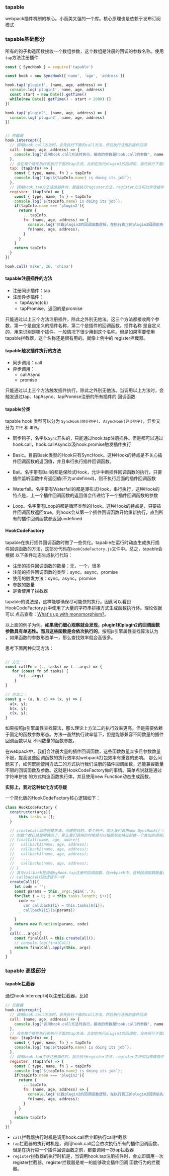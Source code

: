 ### tapable
webpack插件机制的核心。小而美又强的一个库。核心原理也是依赖于发布订阅模式

### tapable基础部分
所有的钩子构造函数接收一个数组参数，这个数组是注册的回调的参数名称。使用`tap`方法注册插件

```javascript
const { SyncHook } = require('tapable')

const hook = new SyncHook(['name', 'age', 'address'])

hook.tap('plugin1', (name, age, address) => {
  console.log('plugin1', name, age, address)
  const start = new Date().getTime()
  while(new Date().getTime() - start < 2000) {}
})

hook.tap('plugin2', (name, age, address) => {
  console.log('plugin2', name, age, address)
})


// 拦截器
hook.intercept({
  // 调用hook.call方法时，会先执行下面的call方法，然后执行注册的插件回调
  call: (name, age, address) => {
    console.log("调用hook.call方法时执行，接收的参数是hook.call的参数", name, age, address);
  },
  // 会在每个插件执行前执行下面的tap方法。比如在执行plugin1的回调前，会先执行下面的tap方法
  tap: (tapInfo) => {
    const { type, name, fn } = tapInfo
    console.log(`tap:${tapInfo.name} is doing its job`);
  },
  // 调用hook.tap方法注册插件时，就会执行register方法，register方法可以修改插件的行为
  register: (tapInfo) => {
    const { type, name, fn } = tapInfo
    console.log(`${tapInfo.name} is doing its job`);
    if(tapInfo.name === 'plugin2'){
      return {
        ...tapInfo,
        fn: (name, age, address) => {
          console.log('拦截plugin2的回调函数逻辑，在执行真正的plugin2回调前先执行拦截的逻辑')
          fn(name, age, address);
        }
      }
    }
    return tapInfo
  }
})

hook.call('mike', 26, 'china')
```

#### tapable注册插件的方法
- 注册同步插件：tap
- 注册异步插件：
    + tapAsync(cb)
    + tapPromise，返回的是promise
    
只能通过以上三个方法注册插件，除此之外别无他法。这三个方法都接收两个参数，第一个是自定义的插件名称，第二个是插件的回调函数。插件名称
是自定义的，用来识别是哪个插件。一般情况下很少用到这个名称。但是如果需要使用tapable拦截器，这个名称还是很有用的。就像上例中的
register拦截器。

#### tapable触发插件执行的方法
- 同步调用：call
- 异步调用：
    + callAsync
    + promise
    
只能通过以上三个方法触发插件执行，除此之外别无他法。当调用以上方法时，会触发通过tap、tapAsync、tapPromise注册的所有插件的
回调函数


#### tapable分类
tapable hook 类型可以分为 `SyncHook(同步钩子)`、`AsyncHook(异步钩子)`，异步又分为 `并行` 和 `串行`。

- 同步钩子，名字以`Sync`开头的，只能通过hook.tap注册插件。但是都可以通过hook.call，hook.callAsync以及hook.promise触发插件执行


- Basic。目前Basic类型的Hook只有SyncHook。这种Hook的特点是不关心插件回调函数的返回值，并且串行执行插件回调函数。
- Bail。名字带有Bail的都是保险式Hook，允许中断插件回调函数的执行，只要插件监听函数中有返回值(不为undefined)，则不执行后面的插件回调函数
- Waterfall。名字带有Waterfall的都是瀑布式Hook，串行执行，这种Hook的特点是，上一个插件回调函数的返回值会传递给下一个插件回调函数的参数
- Loop。名字带有Loop的都是循环类型的Hook。这种Hook的特点是，只要插件回调函数返回true，则hook会从第一个插件回调函数开始重新执行，直到所有的插件回调函数都返回undefined
    

#### HookCodeFactory
tapable在执行插件回调函数时做了一些优化。tapable在运行时动态生成执行插件回调函数的方法，这部分代码在`HookCodeFactory.js`文件中。总之，tapable会根据
以下条件动态生成执行代码：
- 注册的插件回调函数的数量：无，一个，很多
- 注册的插件回调函数的类型：sync，async，promise
- 使用的触发方法：sync，async，promise
- 参数的数量
- 是否使用了拦截器

tapable的说法是，这样能够确保尽可能快的执行。因此可以看到HookCodeFactory.js中使用了大量的字符串拼接方式生成函数执行体。理论依据可以
点击查看：[What's up with monomorphism?](https://mrale.ph/blog/2015/01/11/whats-up-with-monomorphism.html)。

以上面的例子为例。**如果我们细心观察就会发现，plugin1和plugin2的回调函数参数具有单态性。而且这些函数是会依次执行的**。按照js引擎属性查找算法认为
，如果函数的参数形态单一，那么查找效率就会高很多。

思考下面两种实现方法：
```javascript

// 方法一：
const callFn = (...tasks) => (...args) => {
   for (const fn of tasks) {
      fn(...args)
    }
}

// 方法二：
const g = (a, b, c) => (x, y) => {
  a(x, y);
  b(x, y);
  c(x, y);
}

```
如果按照js引擎属性查找算法，那么理论上方法二的执行效率更高。但是需要依赖于固定的函数参数形态。方法一虽然执行效率低下，但是能够兼容不同数量的插件回调函数以及
不同数量的函数参数。

在webpack中，我们会注册大量的插件回调函数，这些函数数量众多且参数数量不限，提高这些回调函数的执行效率对webpack打包效率有重要的影响。
那么问题来了，如何既能使用方法二的方式执行我们注册的插件回调函数，还能兼容数量不限的回调函数及参数。这就是HookCodeFactory做的事情。简单点说就是通过字符串拼接
的方式构造函数执行体，并且使用new Function动态生成函数。

**实际上，我对这种优化方式存疑**

一个简化版的HookCodeFactory核心逻辑如下：
```javascript
class HookCodeFactory {
  constructor(args){
      this.tasks = [];
  }

  // createCall动态创建方法，创建的目的，举个例子，加入我们调用new SyncHook(['name', 'age', 'address'])，在初始化hook的时候，
  // 参数个数已经是明确的了，那么我们调用的时候就可以根据单态特征创建一个类似的调用函数：
  // finalCall(name, age, addre){
  //   callback1(name, age, address);
  //   callback2(name, age, address);
  //   callback3(name, age, address);
  //   ....
  //   callbackn(name, age, address);
  // }
  // 其中callback是调用myHook.tap注册的回调函数。在webpack中，这种回调函数数量巨大，而且执行具有单态特征，并且每个
  // callback执行的逻辑不一样
  createCall(){
    let code = '';
    const params = this._args.join(',');
    for(let i = 0; i < this.tasks.length; i++){
      code += `
        var callback${i} = this.tasks[${i}];
        callback${i}(${params})
      `
    }
    return new Function(params, code)
  }
  call(...args){
    const finalCall = this.createCall();
    // console.log(finalCall)
    return finalCall.apply(this, args)
  }
}
```


### tapable 高级部分

#### tapable拦截器
通过hook.intercept可以注册拦截器，比如
```javascript
// 拦截器
hook.intercept({
  // 调用hook.call方法时，会先执行下面的call方法，然后执行注册的插件回调
  call: (name, age, address) => {
    console.log("调用hook.call方法时执行，接收的参数是hook.call的参数", name, age, address);
  },
  // 会在每个插件执行前执行下面的tap方法。比如在执行plugin1的回调前，会先执行下面的tap方法
  tap: (tapInfo) => {
    const { type, name, fn } = tapInfo
    console.log(`tap:${tapInfo.name} is doing its job`);
  },
  // 调用hook.tap方法注册插件时，就会执行register方法，register方法可以修改插件的行为
  register: (tapInfo) => {
    const { type, name, fn } = tapInfo
    console.log(`${tapInfo.name} is doing its job`);
    if(tapInfo.name === 'plugin2'){
      return {
        ...tapInfo,
        fn: (name, age, address) => {
          console.log('拦截plugin2的回调函数逻辑，在执行真正的plugin2回调前先执行拦截的逻辑')
          fn(name, age, address);
        }
      }
    }
    return tapInfo
  }
})
```
- `call`拦截器执行时机是调用hook.call后立即执行call拦截器
- `tap`拦截器的执行时机是，调用hook.call后会依次执行所有的插件回调函数，但是在执行每一个插件回调函数之前，都要调用一次tap拦截器
-  `register`拦截器的执行时机是，当调用hook.tap注册插件时，会立即调用一次register拦截器。register拦截器是唯一的能够改变插件回调
函数行为的拦截器。

